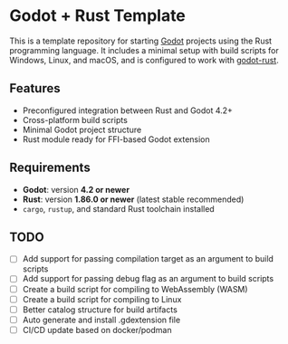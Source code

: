 # Godot + Rust Template

This is a template repository for starting [Godot](https://godotengine.org/) projects using the Rust programming language. It includes a minimal setup with build scripts for Windows, Linux, and macOS, and is configured to work with [godot-rust](https://github.com/godot-rust/gdext).

## Features

- Preconfigured integration between Rust and Godot 4.2+
- Cross-platform build scripts
- Minimal Godot project structure
- Rust module ready for FFI-based Godot extension

## Requirements

- **Godot**: version **4.2 or newer**
- **Rust**: version **1.86.0 or newer** (latest stable recommended)
- `cargo`, `rustup`, and standard Rust toolchain installed

## TODO

- [ ] Add support for passing compilation target as an argument to build scripts
- [ ] Add support for passing debug flag as an argument to build scripts
- [ ] Create a build script for compiling to WebAssembly (WASM)
- [ ] Create a build script for compiling to Linux
- [ ] Better catalog structure for build artifacts
- [ ] Auto generate and install .gdextension file
- [ ] CI/CD update based on docker/podman
